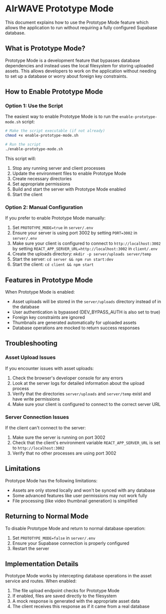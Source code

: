 # AIrWAVE Prototype Mode

This document explains how to use the Prototype Mode feature which allows the application to run without requiring a fully configured Supabase database.

## What is Prototype Mode?

Prototype Mode is a development feature that bypasses database dependencies and instead uses the local filesystem for storing uploaded assets. This allows developers to work on the application without needing to set up a database or worry about foreign key constraints.

## How to Enable Prototype Mode

### Option 1: Use the Script

The easiest way to enable Prototype Mode is to run the `enable-prototype-mode.sh` script:

```bash
# Make the script executable (if not already)
chmod +x enable-prototype-mode.sh

# Run the script
./enable-prototype-mode.sh
```

This script will:
1. Stop any running server and client processes
2. Update the environment files to enable Prototype Mode
3. Create necessary directories
4. Set appropriate permissions
5. Build and start the server with Prototype Mode enabled
6. Start the client

### Option 2: Manual Configuration

If you prefer to enable Prototype Mode manually:

1. Set `PROTOTYPE_MODE=true` in `server/.env`
2. Ensure your server is using port 3002 by setting `PORT=3002` in `server/.env`
3. Make sure your client is configured to connect to `http://localhost:3002` by setting `REACT_APP_SERVER_URL=http://localhost:3002` in `client/.env`
4. Create the uploads directory: `mkdir -p server/uploads server/temp`
5. Start the server: `cd server && npm run start:dev`
6. Start the client: `cd client && npm start`

## Features in Prototype Mode

When Prototype Mode is enabled:

- Asset uploads will be stored in the `server/uploads` directory instead of in the database
- User authentication is bypassed (DEV_BYPASS_AUTH is also set to true)
- Foreign key constraints are ignored
- Thumbnails are generated automatically for uploaded assets
- Database operations are mocked to return success responses

## Troubleshooting

### Asset Upload Issues

If you encounter issues with asset uploads:

1. Check the browser's developer console for any errors
2. Look at the server logs for detailed information about the upload process
3. Verify that the directories `server/uploads` and `server/temp` exist and have write permissions
4. Make sure your client is configured to connect to the correct server URL

### Server Connection Issues

If the client can't connect to the server:

1. Make sure the server is running on port 3002
2. Check that the client's environment variable `REACT_APP_SERVER_URL` is set to `http://localhost:3002`
3. Verify that no other processes are using port 3002

## Limitations

Prototype Mode has the following limitations:

- Assets are only stored locally and won't be synced with any database
- Some advanced features like user permissions may not work fully
- File processing (like video thumbnail generation) is simplified

## Returning to Normal Mode

To disable Prototype Mode and return to normal database operation:

1. Set `PROTOTYPE_MODE=false` in `server/.env`
2. Ensure your Supabase connection is properly configured
3. Restart the server

## Implementation Details

Prototype Mode works by intercepting database operations in the asset service and routes. When enabled:

1. The file upload endpoint checks for Prototype Mode
2. If enabled, files are saved directly to the filesystem
3. A mock response is generated with the appropriate asset data
4. The client receives this response as if it came from a real database
